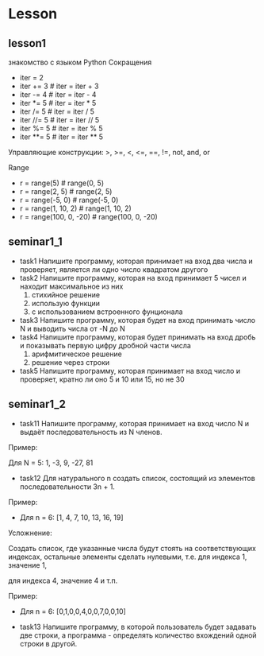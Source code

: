 # Lesson
## lesson1
знакомство с языком Python 
Сокращения
* iter = 2
* iter += 3 # iter = iter + 3
* iter -= 4 # iter = iter - 4
* iter *= 5 # iter = iter * 5
* iter /= 5 # iter = iter / 5
* iter //= 5 # iter = iter // 5
* iter %= 5 # iter = iter % 5
* iter **= 5 # iter = iter ** 5

Управляющие конструкции: >, >=, <, <=, ==, !=, not, and, or

Range
* r = range(5) # range(0, 5)
* r = range(2, 5) # range(2, 5)
* r = range(-5, 0) # range(-5, 0)
* r = range(1, 10, 2) # range(1, 10, 2)
* r = range(100, 0, -20) # range(100, 0, -20)

## seminar1_1
* task1 Напишите программу, которая принимает на вход два числа и проверяет, является ли одно число квадратом другого
* task2 Напишите программу, которая на вход принимает 5 чисел и находит максимальное из них
    1. стихийное решение
    2. использую функции
    3. с использованием встроенного фунционала
* task3 Напишите программу, которая будет на вход принимать число N и выводить числа от -N до N
* task4  Напишите программу, которая будет принимать на вход дробь и показывать первую цифру дробной части числа
    1. арифмитическое решение
    2. решение через строки
* task5 Напишите программу, которая принимает на вход число и проверяет, кратно ли оно 5 и 10 или 15, но не 30

## seminar1_2
* task11 Напишите программу, которая принимает на вход число N и выдаёт последовательность из N членов.

Пример:

Для N = 5: 1, -3, 9, -27, 81

* task12 Для натурального n создать список, состоящий из элементов последовательности 3n + 1.

Пример:

- Для n = 6: [1, 4, 7, 10, 13, 16, 19]

Усложнение:

Создать список, где указанные числа будут стоять на соответствующих индексах, остальные элементы сделать нулевыми, т.е. для индекса 1, значение 1,

для индекса 4, значение 4 и т.п.

Пример:

- Для n = 6: [0,1,0,0,4,0,0,7,0,0,10]

* task13 Напишите программу, в которой пользователь будет задавать две строки, а программа - определять количество вхождений одной строки в другой.